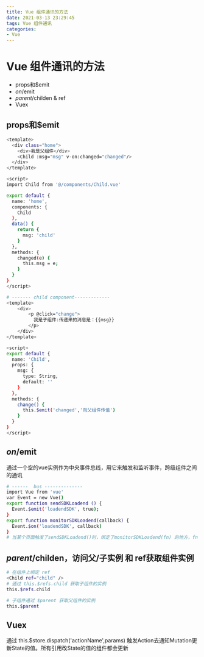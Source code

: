 ```yaml
---
title: Vue 组件通讯的方法
date: 2021-03-13 23:29:45
tags: Vue 组件通讯
categories: 
- Vue
---
```


# Vue 组件通讯的方法
* props和$emit
* $on/$emit
* $parent/$childen & ref
* Vuex

## props和$emit
``` bash 
<template>
  <div class="home">
    <div>我是父组件</div>
    <Child :msg="msg" v-on:changed="changed"/>
  </div>
</template>

<script>
import Child from '@/components/Child.vue'

export default {
  name: 'home',
  components: {
    Child
  },
  data() {
    return {
      msg: 'child'
    }
  },
  methods: {
    changed(e) {
      this.msg = e;
    }
  }
}
</script>

# ------- child component-------------
<template>
    <div>
        <p @click="change">
          我是子组件:传递来的消息是：{{msg}}
        </p>
    </div>
</template>

<script>
export default {
  name: 'Child',
  props: {
    msg: {
      type: String,
      default: ''
    }
  },
  methods: {
    change() {
      this.$emit('changed','向父组件传值')
    }
  } 
}
</script>

```

## $on/$emit 
通过一个空的vue实例作为中央事件总线，用它来触发和监听事件，跨级组件之间的通讯
``` bash 
# ------  bus --------------
import Vue from 'vue'
var Event = new Vue()
export function sendSDKLoadend () {
  Event.$emit('loadendSDK', true);
}
export function monitorSDKLoadend(callback) {
  Event.$on('loadendSDK', callback)
}
# 当某个页面触发了sendSDKLoadend()时，绑定了monitorSDKLoadend(fn) 的地方，fn会执行
```

## $parent/$childen，访问父/子实例 和 ref获取组件实例
``` bash
# 在组件上绑定 ref
<Child ref="child" />
# 通过 this.$refs.child 获取子组件的实例
this.$refs.child

# 子组件通过 $parent 获取父组件的实例
this.$parent
```

## Vuex 
通过 this.$store.dispatch('actionName',params) 触发Action去通知Mutation更新State的值。所有引用改State的值的组件都会更新











